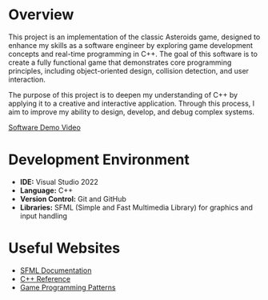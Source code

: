 # Overview

This project is an implementation of the classic Asteroids game, designed to enhance my skills as a software engineer by exploring game development concepts and real-time programming in C++. The goal of this software is to create a fully functional game that demonstrates core programming principles, including object-oriented design, collision detection, and user interaction.

The purpose of this project is to deepen my understanding of C++ by applying it to a creative and interactive application. Through this process, I aim to improve my ability to design, develop, and debug complex systems. 

[Software Demo Video]()

# Development Environment

- **IDE:** Visual Studio 2022
- **Language:** C++
- **Version Control:** Git and GitHub
- **Libraries:** SFML (Simple and Fast Multimedia Library) for graphics and input handling

# Useful Websites

* [SFML Documentation](https://www.sfml-dev.org/documentation/)
* [C++ Reference](https://en.cppreference.com/)
* [Game Programming Patterns](https://gameprogrammingpatterns.com/)

